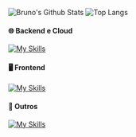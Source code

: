 ![Bruno's Github Stats](https://github-readme-stats.vercel.app/api?username=brunoaseff&show_icons=true&bg_color=00000000&hide_border=true&theme=tokyonight)
![Top Langs](https://github-readme-stats.vercel.app/api/top-langs/?username=brunoaseff&size_weight=0.5&count_weight=0.5&bg_color=00000000&hide_border=true&layout=compact&theme=tokyonight)

#### 🌐 Backend e Cloud  
[![My Skills](https://skillicons.dev/icons?i=js,ts,nodejs,postgres,aws,docker,prisma,express)](https://skillicons.dev)  

#### 🖥️ Frontend  
[![My Skills](https://skillicons.dev/icons?i=html,css,react,nextjs,vue,nuxt,tailwindcss)](https://skillicons.dev)  

#### 📌 Outros  
[![My Skills](https://skillicons.dev/icons?i=cpp,vitest,git)](https://skillicons.dev)  
